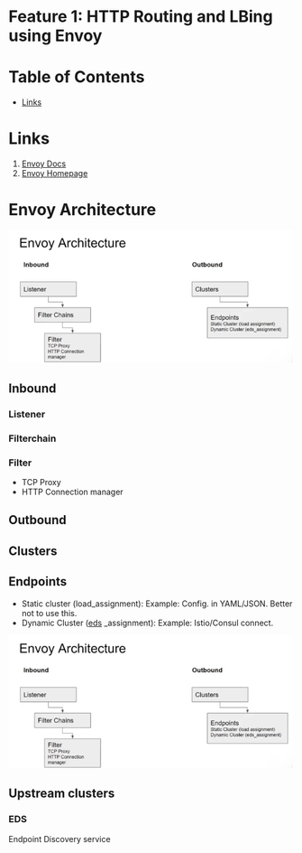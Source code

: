 
# Feature 1: HTTP Routing and LBing using Envoy

# Table of Contents

- [Links](#links)



# Links
1. [Envoy Docs](https://www.envoyproxy.io/docs/envoy/latest/)
2. [Envoy Homepage](https://www.envoyproxy.io/)



# Envoy Architecture

![Envoy Architecture](pictures/EnvoyArchitecture.png)



## Inbound 

### Listener
### Filterchain

### Filter

- TCP Proxy
- HTTP Connection manager


## Outbound

## Clusters

## Endpoints

- Static cluster (load_assignment): Example: Config. in YAML/JSON. Better not to use this.
- Dynamic Cluster ([eds](#eds) _assignment): Example: Istio/Consul connect. 

![Arch.](/pictures/Envoy1.png)

## Upstream clusters

### EDS
Endpoint Discovery service
